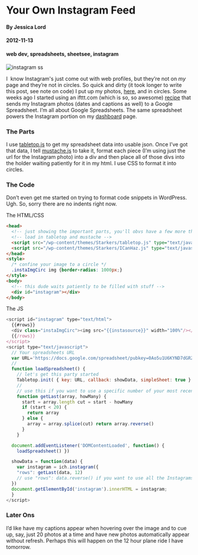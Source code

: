 # Your Own Instagram Feed
#### By Jessica Lord
#### 2012-11-13
#### web dev, spreadsheets, sheetsee, instagram


![instagram ss](http://jlord.s3.amazonaws.com/wp-content/uploads/insta_ss.png)

I  know Instagram's just come out with web profiles, but they&#8217;re not on *my* page and they&#8217;re not in circles. So quick and dirty (it took longer to write this post, see note on code) I put up my photos, [here][1], and in circles. Some weeks ago I started using an ifttt.com (which is so, so awesome) <a title="ifttt.com recipe" href="https://ifttt.com/recipes/65778" target="_blank">recipe</a> that sends my Instagram photos (dates and captions as well) to a Google Spreadsheet. I&#8217;m all about Google Spreadsheets. The same spreadsheet powers the Instagram portion on my <a title="Dashboard" href="http://jlord.us/dashboard" target="_blank">dashboard</a> page.

### The Parts

I use <a title="tabletop javascript" href="http://builtbybalance.com/Tabletop/" target="_blank">tabletop.js</a> to get my spreadsheet data into usable json. Once I&#8217;ve got that data, I tell <a title="mustache js" href="http://mustache.github.com" target="_blank">mustache.js</a> to take it, format each piece (I&#8217;m using just the url for the Instagram photo) into a div and then place all of those divs into the holder waiting patiently for it in my html. I use CSS to format it into circles.

### The Code

Don&#8217;t even get me started on trying to format code snippets in WordPress. Ugh. So, sorry there are no indents right now.

The HTML/CSS

```HTML
<head>
  <!-- just showing the important parts, you'll obvs have a few more things on your page -->
  <!-- load in tabletop and mustache -->
  <script src="/wp-content/themes/Starkers/tabletop.js" type="text/javascript"></script>
  <script src="/wp-content/themes/Starkers/ICanHaz.js" type="text/javascript"></script>
</head>
<style>
  /* confine your image to a circle */
  .instaImgCirc img {border-radius: 1000px;}
</style>
<body>
  <!-- this dude waits patiently to be filled with stuff -->
  <div id="instagram"></div>
</body>
```

The JS

```javascript
<script id="instagram" type="text/html">
  {{#rows}}
  <div class="instaImgCirc"><img src="{{instasource}}" width="100%"/></div>
  {{/rows}}
</script>
<script type="text/javascript">
  // Your spreadsheets URL
  var URL='https://docs.google.com/spreadsheet/pubkey=0Ao5u1U6KYND7dGRZbTUwd3JQZ1k3OE9KTVZqZUYwZHc&single=true&gid=0&output=html';
  //
  function loadSpreadsheet() {
    // let's get this party started
    Tabletop.init( { key: URL, callback: showData, simpleSheet: true } ) }
    //
    // use this if you want to use a specific number of your most recent Instagrams
    function getLast(array, howMany) {
      start = array.length cut = start - howMany
      if (start < 20) {
        return array
      } else {
        array = array.splice(cut) return array.reverse()
      }
    }

  document.addEventListener('DOMContentLoaded', function() {
    loadSpreadsheet() })

  showData = function(data) {
    var instagram = ich.instagram({
    "rows": getLast(data, 12)
    // use "rows": data.reverse() if you want to use all the Instagrams in your spreadsheet
  })
  document.getElementById('instagram').innerHTML = instagram;
  }
</script>
```

### Later Ons

I&#8217;d like have my captions appear when hovering over the image and to cue up, say, just 20 photos at a time and have new photos automatically appear without refresh. Perhaps this will happen on the 12 hour plane ride I have tomorrow.

&nbsp;

 [1]: http://jlord.us/instagram "jlord instagram"
